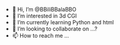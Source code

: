 - 👋 Hi, I’m @BBiliBBalaBBO
- 👀 I’m interested in 3d CGI
- 🌱 I’m currently learning Python and html
- 💞️ I’m looking to collaborate on ...?
- 📫 How to reach me ...

<!---
BBiliBBalaBBO/BBiliBBalaBBO is a ✨ special ✨ repository because its `README.md` (this file) appears on your GitHub profile.
You can click the Preview link to take a look at your changes.
--->
